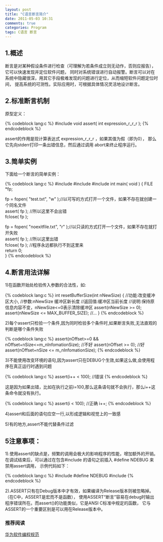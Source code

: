 ```yaml
---
layout: post
title: "C语言断言简介"
date: 2011-05-03 10:31
comments: true
categories: Program
tags: C语言 断言
---
```

<h2>1.概述</h2>
<p> 断言是对某种假设条件进行检查（可理解为若条件成立则无动作，否则应报告），它可以快速发现并定位软件问题，
同时对系统错误进行自动报警。断言可以对在系统中隐藏很深，用其它手段极难发现的问题进行定位，从而缩短软件问题定位时间，
提高系统的可测性。实际应用时，可根据具体情况灵活地设计断言。</p>

<h2>2.标准断言机制</h2>
<p>原型定义：</p>
{% codeblock lang:c %}
#include <assert.h>
void assert( int expression_r_r_r );
{% endcodeblock %}
<p>assert的作用是现计算表达式 expression_r_r_r ，如果其值为假（即为0），
那么它先向stderr打印一条出错信息，然后通过调用 abort来终止程序运行。</p>

<!-- more -->
<h2>3.简单实例</h2>
<p>下面给一个断言的简单实例：</p>
{% codeblock lang:c %}
#include <stdio.h>  
#include <assert.h>  
#include <stdlib.h>  
int main( void )  
{  
   FILE *fp;  
 
   fp = fopen( "test.txt", "w" );//以可写的方式打开一个文件，如果不存在就创建一个同名文件  
   assert( fp );         //所以这里不会出错  
   fclose( fp );  
 
   fp = fopen( "noexitfile.txt", "r" );//以只读的方式打开一个文件，如果不存在就打开失败  
   assert( fp );         //所以这里出错  
   fclose( fp );         //程序永远都执行不到这里来  
   return 0;  
}
{% endcodeblock %}

<h2>4.断言用法详解</h2>
<p>1)在函数开始处检验传入参数的合法性，如:</p>
{% codeblock lang:c %}
int resetBufferSize(int nNewSize)
{
  //功能:改变缓冲区大小,
  //参数:nNewSize 缓冲区新长度
  //返回值:缓冲区当前长度
  //说明:保持原信息内容不变，nNewSize<=0表示清除缓冲区
  assert(nNewSize >= 0);
  assert(nNewSize <= MAX_BUFFER_SIZE);
  //...
}
{% endcodeblock %}

<p>2)每个assert只检验一个条件,因为同时检验多个条件时,如果断言失败,无法直观的判断是哪个条件失败</p>
{% codeblock lang:c %}
assert(nOffset>=0 && nOffset+nSize<=m_nInfomationSize);  //不好
assert(nOffset >= 0);   //好
assert(nOffset+nSize <= m_nInfomationSize);
{% endcodeblock %}

<p>3)不能使用改变环境的语句,因为assert只在DEBUG个生效,如果这么做,会使用程序在真正运行时遇到问题</p>
{% codeblock lang:c %}
assert(i++ < 100);  //错误
{% endcodeblock %}
<p>这是因为如果出错，比如在执行之前i=100,那么这条语句就不会执行，那么i++这条命令就没有执行。</p>
{% codeblock lang:c %}
assert(i < 100);    //正确
i++;
{% endcodeblock %}

<p>4)assert和后面的语句应空一行,以形成逻辑和视觉上的一致感</p>

<p>5)有的地方,assert不能代替条件过滤</p>

<h2>5注意事项：</h2>
<p>1).使用assert的缺点是，频繁的调用会极大的影响程序的性能，增加额外的开销。
在调试结束后，可以通过在包含#include <assert.h>的语句之前插入 #define NDEBUG 来禁用assert调用，
示例代码如下：</p>
{% codeblock lang:c %}
#include <stdio.h>
#define NDEBUG
#include <assert.h>
{% endcodeblock %}

<p>2).ASSERT只有在Debug版本中才有效，如果编译为Release版本则被忽略掉。（在C中，ASSERT是宏而不是函数），
使用ASSERT“断言”容易在debug时输出程序错误所在。而assert()的功能类似，它是ANSI C标准中规定的函数，
它与ASSERT的一个重要区别是可以用在Release版本中。</p>

<h3>推荐阅读</h3>
<a href="http://www.cppblog.com/oosky/archive/2006/03/26/4625.html#_Toc131314725">华为软件编程规范</a>
